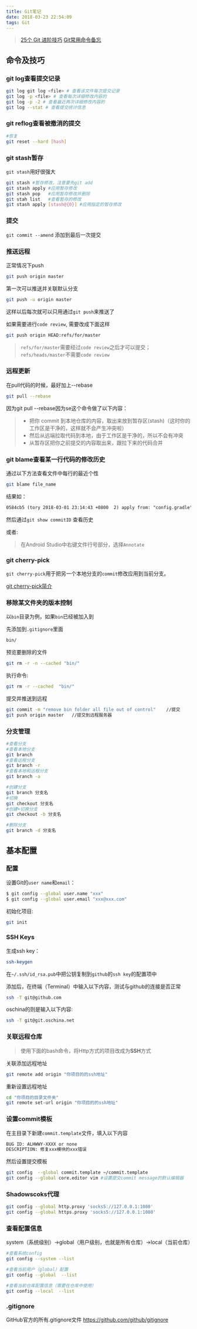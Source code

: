 ```yaml
---
title: Git笔记
date: 2018-03-23 22:54:09
tags: Git
---
```


> [25个 Git 进阶技巧][1]
> [Git常用命令备忘][2]
 
## 命令及技巧

### git log查看提交记录

```bash
git log git log <file> # 查看该文件每次提交记录 
git log -p <file> # 查看每次详细修改内容的
git log -p -2 # 查看最近两次详细修改内容的
git log --stat # 查看提交统计信息
```

### git reflog查看被撤消的提交
```bash
#恢复
git reset --hard [hash]
```

### git stash暂存
`git stash`用好很强大

```bash
git stash #暂存修改，注意要先git add
git stash apply #应用暂存修改
git stash pop   #应用暂存修改并删除
git stah list   #查看暂存的修改
git stash apply [stash@{0}] #应用指定的暂存修改
```
<!--more-->
### 提交

`git commit --amend` 添加到最后一次提交

### 推送远程

正常情况下push

```bash
git push origin master
```

第一次可以推送并关联默认分支
```bash
git push -u origin master
```
这样以后每次就可以只用通过`git push`来推送了

如果需要进行`code review`, 需要改成下面这样

```bash
git push origin HEAD:refs/for/master
```

> `refs/for/master`需要经过`code review`之后才可以提交；`refs/heads/master`不需要`code review`

### 远程更新

在pull代码的时候，最好加上--rebase
```bash
git pull --rebase
```

因为git pull --rebase因为se这个命令做了以下内容：

> - 把你 commit 到本地仓库的内容，取出来放到暂存区(stash)（这时你的工作区是干净的，这样就不会产生冲突啦）
> - 然后从远端拉取代码到本地，由于工作区是干净的，所以不会有冲突
> - 从暂存区把你之前提交的内容取出来，跟拉下来的代码合并


### git blame查看某一行代码的修改历史

通过以下方法查看文件中每行的最近个性
```bash
git blame file_name
```

结果如：

```txt
0584cb5 (tory 2018-03-01 23:14:43 +0800  2) apply from: "config.gradle"
```

然后通过`git show commitID` 查看历史

或者:
> 在Android Studio中右键文件行号部分，选择`Annotate`

### git cherry-pick

`git cherry-pick`用于把另一个本地分支的`commit`修改应用到当前分支。

[git cherry-pick简介](http://blog.csdn.net/hudashi/article/details/7669462)


### 移除某文件夹的版本控制
以`bin`目录为例，如果`bin`已经被加入到

先添加到`.gitignore`里面
```bash
bin/
```

预览要删除的文件
```bash
git rm -r -n --cached "bin/"
```

执行命令:
```bash
git rm -r --cached  "bin/"
```

提交并推送到远程

```bash
git commit -m "remove bin folder all file out of control"    //提交
git push origin master   //提交到远程服务器
```

### 分支管理
```bash
#查看分支
#查看本地分支
git branch
#查看远程分支
git branch -r
#查看本地和远程分支
git branch -a

#创建分支
git branch 分支名
#切换
git checkout 分支名
#创建+切换分支
git checkout -b 分支名

#删除分支
git branch -d 分支名
```


## 基本配置

### 配置

设置Git的`user name`和`email`：

```bash
$ git config --global user.name "xxx"
$ git config --global user.email "xxx@xxx.com"
```

初始化项目:

```bash
git init
```

### SSH Keys

生成ssh key：

```bash
ssh-keygen
```
在`~/.ssh/id_rsa.pub`中把公钥复制到`github`的`ssh key`的配置项中

添加后，在终端（Terminal）中输入以下内容，测试与github的连接是否正常
```bash
ssh -T git@github.com
```
    
oschina的则是输入以下内容:
```bash
ssh -T git@git.oschina.net
```

### 关联远程仓库
> 使用下面的bash命令，将Http方式的项目改成为**SSH**方式

关联添加远程地址
```bash
git remote add origin "你项目的的ssh地址"
```
重新设置远程地址
```bash
cd "你项目的目录文件夹"
git remote set-url origin "你项目的的ssh地址"
```
### 设置commit模板
在主目录下新建`commit.template`文件，填入以下内容

```bash
BUG ID: ALHWWY-XXXX or none
DESCRIPTION: 修复xxx模块的xxx错误
```
然后设置提交模板

```bash
git config  --global commit.template ~/commit.template
git config --global core.editor vim #设置提交commit message的默认编辑器
```

### Shadowscoks代理

```bash
git config --global http.proxy 'socks5://127.0.0.1:1080'
git config --global https.proxy 'socks5://127.0.0.1:1080'
```


  [1]: http://www.imooc.com/article/1089 "25个 Git 进阶技巧"
  [2]: http://www.imooc.com/article/1111 "Git常用命令备忘"


### 查看配置信息

system（系统级别）->global（用户级别，也就是所有仓库）->local（当前仓库）
```bash
#查看系统config
git config --system --list

#查看当前用户（global）配置
git config --global  --list

#查看当前仓库配置信息（需要在仓库中使用）
git config --local  --list
```

### .gitignore

GitHub官方的所有.gitignore文件
https://github.com/github/gitignore